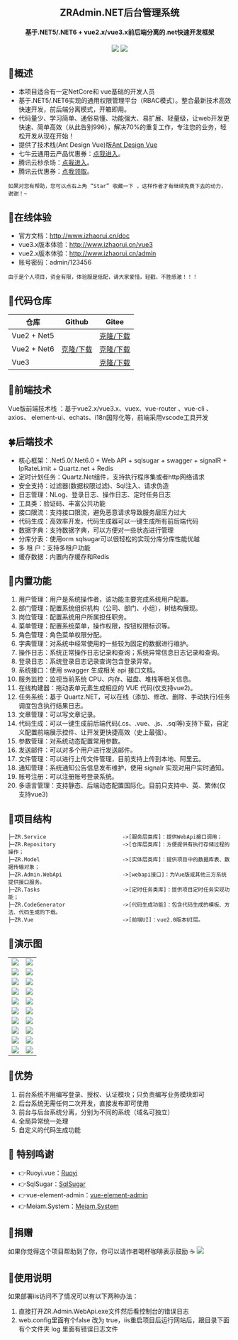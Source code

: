 <h2 align="center"> ZRAdmin.NET后台管理系统</h2>
<h4 align="center">基于.NET5/.NET6 + vue2.x/vue3.x前后端分离的.net快速开发框架</h4>  


<p align="center">
	<a href="https://gitee.com/izory/ZrAdminNetCore"><img src="https://gitee.com/izory/ZrAdminNetCore/badge/star.svg?theme=dark"></a>
	<a href="https://gitee.com/izory/ZrAdminNetCore/blob/master/LICENSE"><img src="https://img.shields.io/github/license/mashape/apistatus.svg"></a>
</p>

## 🍟概述
* 本项目适合有一定NetCore和 vue基础的开发人员
* 基于.NET5/.NET6实现的通用权限管理平台（RBAC模式）。整合最新技术高效快速开发，前后端分离模式，开箱即用。
* 代码量少、学习简单、通俗易懂、功能强大、易扩展、轻量级，让web开发更快速、简单高效（从此告别996），解决70%的重复工作，专注您的业务，轻松开发从现在开始！
* 提供了技术栈(Ant Design Vue)版[Ant Design Vue](https://gitee.com/billzh/mc-dull.git)
* 七牛云通用云产品优惠券：[点我进入](https://s.qiniu.com/FzEfay)。
* 腾讯云秒杀场：[点我进入](https://curl.qcloud.com/4yEoRquq)。
* 腾讯云优惠券：[点我领取](https://curl.qcloud.com/5J4nag8D)。

```
如果对您有帮助，您可以点右上角 “Star” 收藏一下 ，这样作者才有继续免费下去的动力，谢谢！~
```

## 🍿在线体验
- 官方文档：http://www.izhaorui.cn/doc
- vue3.x版本体验：http://www.izhaorui.cn/vue3
- vue2.x版本体验：http://www.izhaorui.cn/admin
- 账号密码：admin/123456


```
由于是个人项目，资金有限，体验服是低配，请大家爱惜，轻戳，不胜感激！！！
```
## 💒代码仓库
| 仓库        | Github                                                           | Gitee                                                            |
| ----------- | ---------------------------------------------------------------- | ---------------------------------------------------------------- |
| Vue2 + Net5 |                                                                  | [克隆/下载](https://gitee.com/izory/ZrAdminNetCore/)             |
| Vue2 + Net6 | [克隆/下载](https://github.com/izhaorui/ZrAdmin.NET/tree/net6.0) | [克隆/下载](https://gitee.com/izory/ZrAdminNetCore/tree/net6.0/) |
| Vue3        |                                                                  | [克隆/下载](https://gitee.com/izory/ZRAdmin-vue)   

## 🍁前端技术
Vue版前端技术栈 ：基于vue2.x/vue3.x、vuex、vue-router 、vue-cli 、axios、 element-ui、echats、i18n国际化等，前端采用vscode工具开发

## 🍀后端技术
- 核心框架：.Net5.0/.Net6.0 + Web API + sqlsugar + swagger + signalR + IpRateLimit + Quartz.net + Redis
- 定时计划任务：Quartz.Net组件，支持执行程序集或者http网络请求
- 安全支持：过滤器(数据权限过滤)、Sql注入、请求伪造
- 日志管理：NLog、登录日志、操作日志、定时任务日志
- 工具类：验证码、丰富公共功能
- 接口限流：支持接口限流，避免恶意请求导致服务层压力过大
- 代码生成：高效率开发，代码生成器可以一键生成所有前后端代码
- 数据字典：支持数据字典，可以方便对一些状态进行管理
- 分库分表：使用orm sqlsugar可以很轻松的实现分库分库性能优越
- 多 租 户：支持多租户功能
- 缓存数据：内置内存缓存和Redis


## 🍖内置功能

1. 用户管理：用户是系统操作者，该功能主要完成系统用户配置。
2. 部门管理：配置系统组织机构（公司、部门、小组），树结构展现。
3. 岗位管理：配置系统用户所属担任职务。
4. 菜单管理：配置系统菜单，操作权限，按钮权限标识等。
5. 角色管理：角色菜单权限分配。
6. 字典管理：对系统中经常使用的一些较为固定的数据进行维护。
7. 操作日志：系统正常操作日志记录和查询；系统异常信息日志记录和查询。
8. 登录日志：系统登录日志记录查询包含登录异常。
9. 系统接口：使用 swagger 生成相关 api 接口文档。
10. 服务监控：监视当前系统 CPU、内存、磁盘、堆栈等相关信息。
11. 在线构建器：拖动表单元素生成相应的 VUE 代码(仅支持vue2)。
12. 任务系统：基于 Quartz.NET，可以在线（添加、修改、删除、手动执行)任务调度包含执行结果日志。
13. 文章管理：可以写文章记录。
14. 代码生成：可以一键生成前后端代码(.cs、.vue、.js、.sql等)支持下载，自定义配置前端展示控件、让开发更快捷高效（史上最强）。
15. 参数管理：对系统动态配置常用参数。
16. 发送邮件：可以对多个用户进行发送邮件。
17. 文件管理：可以进行上传文件管理，目前支持上传到本地、阿里云。
18. 通知管理：系统通知公告信息发布维护，使用 signalr 实现对用户实时通知。
19. 账号注册：可以注册账号登录系统。
20. 多语言管理：支持静态、后端动态配置国际化。目前只支持中、英、繁体(仅支持vue3)

## 🍻项目结构

```
├─ZR.Service             			->[服务层类库]：提供WebApi接口调用；
├─ZR.Repository                     ->[仓库层类库]：方便提供有执行存储过程的操作；
├─ZR.Model                			->[实体层类库]：提供项目中的数据库表、数据传输对象；
├─ZR.Admin.WebApi               	->[webapi接口]：为Vue版或其他三方系统提供接口服务。
├─ZR.Tasks               			->[定时任务类库]：提供项目定时任务实现功能；
├─ZR.CodeGenerator               	->[代码生成功能]：包含代码生成的模板、方法、代码生成的下载。
├─ZR.Vue               				->[前端UI]：vue2.0版本UI层。
```

## 🍎演示图

<table>
    <tr>
        <td><img src="https://gitee.com/izory/ZrAdminNetCore/raw/master/document/images/1.png"/></td>
        <td><img src="https://gitee.com/izory/ZrAdminNetCore/raw/master/document/images/2.png"/></td>
    </tr>
    <tr>
        <td><img src="https://gitee.com/izory/ZrAdminNetCore/raw/master/document/images/3.png"/></td>
        <td><img src="https://gitee.com/izory/ZrAdminNetCore/raw/master/document/images/4.png"/></td>
    </tr>
    <tr>
        <td><img src="https://gitee.com/izory/ZrAdminNetCore/raw/master/document/images/5.png"/></td>
        <td><img src="https://gitee.com/izory/ZrAdminNetCore/raw/master/document/images/6.png"/></td>
    </tr>
	<tr>
        <td><img src="https://gitee.com/izory/ZrAdminNetCore/raw/master/document/images/7.png"/></td>
        <td><img src="https://gitee.com/izory/ZrAdminNetCore/raw/master/document/images/8.png"/></td>
    </tr>	
	<tr>
        <td><img src="https://gitee.com/izory/ZrAdminNetCore/raw/master/document/images/9.png"/></td>
        <td><img src="https://gitee.com/izory/ZrAdminNetCore/raw/master/document/images/10.png"/></td>
    </tr>
	<tr>
        <td><img src="https://gitee.com/izory/ZrAdminNetCore/raw/master/document/images/11.png"/></td>
        <td><img src="https://gitee.com/izory/ZrAdminNetCore/raw/master/document/images/12.png"/></td>
    </tr>
	<tr>
        <td><img src="https://gitee.com/izory/ZrAdminNetCore/raw/master/document/images/13.png"/></td>
        <td><img src="https://gitee.com/izory/ZrAdminNetCore/raw/master/document/images/14.png"/></td>
    </tr>
	<tr>
        <td><img src="https://gitee.com/izory/ZrAdminNetCore/raw/master/document/images/15.png"/></td>
        <td><img src="https://gitee.com/izory/ZrAdminNetCore/raw/master/document/images/16.png"/></td>
    </tr>
	<tr>
        <td><img src="https://gitee.com/izory/ZrAdminNetCore/raw/master/document/images/17.png"/></td>
		<td><img src="https://gitee.com/izory/ZrAdminNetCore/raw/master/document/images/18.png"/></td>
    </tr>
	<tr>
		<td><img src="https://gitee.com/izory/ZrAdminNetCore/raw/master/document/images/19.png"/></td>
		<td><img src="https://gitee.com/izory/ZrAdminNetCore/raw/master/document/images/20.png"/></td>
	</tr>
</table>

## 🎉优势

1. 前台系统不用编写登录、授权、认证模块；只负责编写业务模块即可
2. 后台系统无需任何二次开发，直接发布即可使用
3. 前台与后台系统分离，分别为不同的系统（域名可独立）
4. 全局异常统一处理
5. 自定义的代码生成功能

## 💐 特别鸣谢
- 👉Ruoyi.vue：[Ruoyi](http://www.ruoyi.vip/)
- 👉SqlSugar：[SqlSugar](https://gitee.com/dotnetchina/SqlSugar)
- 👉vue-element-admin：[vue-element-admin](https://github.com/PanJiaChen/vue-element-admin)
- 👉Meiam.System：[Meiam.System](https://github.com/91270/Meiam.System)

## 🎀捐赠
如果你觉得这个项目帮助到了你，你可以请作者喝杯咖啡表示鼓励 ☕️
<img src="https://gitee.com/izory/ZrAdminNetCore/raw/master/document/images/pay.jpg"/>

## 🔧使用说明
如果部署iis访问不了情况可以有以下两种办法：
1. 直接打开ZR.Admin.WebApi.exe文件然后看控制台的错误日志
2. web.config里面有个false 改为 true，iis重启项目后运行网站后，跟目录下面 有个文件夹 log 里面有错误日志文件
